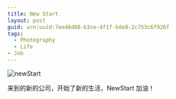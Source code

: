 ```yaml
---
title: New Start
layout: post
guid: urn:uuid:7ee46d88-b3ce-4f1f-bde0-2c753c6f926f
tags:
  - Photography
  - Life
- Job
---
```


![newStart][image-1]

来到的新的公司，开始了新的生活，NewStart 加油！

[image-1]:	http://www.cevinjohnny.top/media/files/2016/09/newStart.JPG